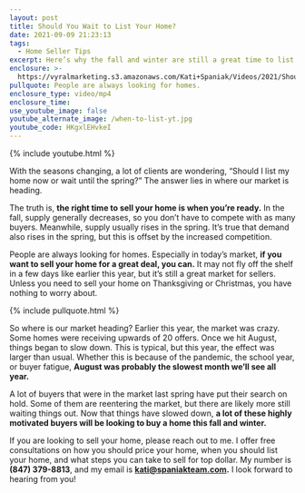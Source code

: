 ```yaml
---
layout: post
title: Should You Wait to List Your Home?
date: 2021-09-09 21:23:13
tags:
  - Home Seller Tips
excerpt: Here’s why the fall and winter are still a great time to list your home.
enclosure: >-
  https://vyralmarketing.s3.amazonaws.com/Kati+Spaniak/Videos/2021/Should+You+Wait+to+List+Your+Home.mp4
pullquote: People are always looking for homes.
enclosure_type: video/mp4
enclosure_time:
use_youtube_image: false
youtube_alternate_image: /when-to-list-yt.jpg
youtube_code: HKgxlEHvkeI
---
```

{% include youtube.html %}

With the seasons changing, a lot of clients are wondering, “Should I list my home now or wait until the spring?” The answer lies in where our market is heading.&nbsp;

The truth is, **the right time to sell your home is when you’re ready.** In the fall, supply generally decreases, so you don’t have to compete with as many buyers. Meanwhile, supply usually rises in the spring. It’s true that demand also rises in the spring, but this is offset by the increased competition.

People are always looking for homes. Especially in today’s market, **if you want to sell your home for a great deal, you can.** It may not fly off the shelf in a few days like earlier this year, but it’s still a great market for sellers. Unless you need to sell your home on Thanksgiving or Christmas, you have nothing to worry about.&nbsp;

{% include pullquote.html %}

So where is our market heading? Earlier this year, the market was crazy. Some homes were receiving upwards of 20 offers. Once we hit August, things began to slow down. This is typical, but this year, the effect was larger than usual. Whether this is because of the pandemic, the school year, or buyer fatigue, **August was probably the slowest month we’ll see all year.&nbsp;**

A lot of buyers that were in the market last spring have put their search on hold. Some of them are reentering the market, but there are likely more still waiting things out. Now that things have slowed down, **a lot of these highly motivated buyers will be looking to buy a home this fall and winter.&nbsp;**

If you are looking to sell your home, please reach out to me. I offer free consultations on how you should price your home, when you should list your home, and what steps you can take to sell for top dollar. My number is **(847) 379-8813**, and my email is&nbsp;[**kati@spaniakteam.com**](mailto:kati@spaniakteam.com)**.** I look forward to hearing from you\!
